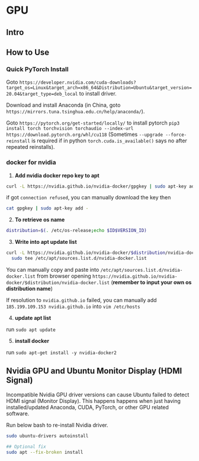 # GPU

## Intro

## How to Use

### Quick PyTorch Install

Goto `https://developer.nvidia.com/cuda-downloads?target_os=Linux&target_arch=x86_64&Distribution=Ubuntu&target_version=20.04&target_type=deb_local` to install driver.

Download and install Anaconda (in China, goto `https://mirrors.tuna.tsinghua.edu.cn/help/anaconda/`).

Goto `https://pytorch.org/get-started/locally/` to install pytorch `pip3 install torch torchvision torchaudio --index-url https://download.pytorch.org/whl/cu118` (Sometimes `--upgrade --force-reinstall` is required if in python `torch.cuda.is_available()` says no after repeated reinstalls).

### docker for nvidia

1. **Add nvidia docker repo key to apt**
```bash
curl -L https://nvidia.github.io/nvidia-docker/gpgkey | sudo apt-key add -
```
if got `connection refused`, you can manually download the key then
```bash
cat gpgkey | sudo apt-key add -
```

2. **To retrieve os name**
```bash
distribution=$(. /etc/os-release;echo $ID$VERSION_ID)
```

3. **Write into apt update list**
```bash
curl -L https://nvidia.github.io/nvidia-docker/$distribution/nvidia-docker.list | \
  sudo tee /etc/apt/sources.list.d/nvidia-docker.list
```
You can manually copy and paste into `/etc/apt/sources.list.d/nvidia-docker.list` from browser opening `https://nvidia.github.io/nvidia-docker/$distribution/nvidia-docker.list` (**remember to input your own os distribution name**)

If resolution to `nvidia.github.io` failed, you can manually add `185.199.109.153 nvidia.github.io` into `vim /etc/hosts`

4. **update apt list**

run `sudo apt update`

5. **install docker**

run `sudo apt-get install -y nvidia-docker2`

## Nvidia GPU and Ubuntu Monitor Display (HDMI Signal)

Incompatible Nvidia GPU driver versions can cause Ubuntu failed to detect HDMI signal (Monitor Display).
This happens happens when just having installed/updated Anaconda, CUDA, PyTorch, or other GPU related software.

Run below bash to re-install Nvidia driver. 

```bash
sudo ubuntu-drivers autoinstall

## Optional fix
sudo apt --fix-broken install
```